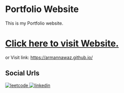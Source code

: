 # Portfolio Website
This is my Portfolio website.

# [Click here to visit Website.](https://armannawaz.github.io/)  
or Visit link: https://armannawaz.github.io/ 


## Social Urls

<a href = "https://leetcode.com/ArmanNawaz/">
<img src="https://img.shields.io/badge/LeetCode-282828?style=for-the-badge&logo=leetcode&logoColor=redaccent" alt = "leetcode" title = "Leetcode">
</a>

<a href="https://www.linkedin.com/in/arman-nawaz-393386193/">
<img src="https://img.shields.io/badge/LinkedIn-0077B5?style=for-the-badge&logo=linkedin&logoColor=white" alt = "linkedin" title = "Connect on LinkedIn">
</a>
